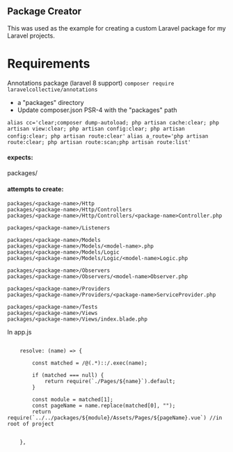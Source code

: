 ## Package Creator

This was used as the example for creating a custom Laravel package for my Laravel projects.

# Requirements
Annotations package (laravel 8 support)
`composer require laravelcollective/annotations`

- a "packages" directory
- Update composer.json PSR-4 with the "packages" path


`alias cc='clear;composer dump-autoload; php artisan cache:clear; php artisan view:clear; php artisan config:clear; php artisan config:clear; php artisan route:clear'`
`alias a_route='php artisan route:clear; php artisan route:scan;php artisan route:list'`


#### expects:
packages/

#### attempts to create:
```
packages/<package-name>/Http
packages/<package-name>/Http/Controllers
packages/<package-name>/Http/Controllers/<package-name>Controller.php

packages/<package-name>/Listeners

packages/<package-name>/Models
packages/<package-name>/Models/<model-name>.php
packages/<package-name>/Models/Logic
packages/<package-name>/Models/Logic/<model-name>Logic.php

packages/<package-name>/Observers
packages/<package-name>/Observers/<model-name>Observer.php

packages/<package-name>/Providers
packages/<package-name>/Providers/<package-name>ServiceProvider.php

packages/<package-name>/Tests
packages/<package-name>/Views
packages/<package-name>/Views/index.blade.php
```


In app.js
```

    resolve: (name) => {

        const matched = /@(.*)::/.exec(name);

        if (matched === null) {
            return require(`./Pages/${name}`).default;
        }

        const module = matched[1];
        const pageName = name.replace(matched[0], "");
        return require(`../../packages/${module}/Assets/Pages/${pageName}.vue`) //in root of project


    },
```
